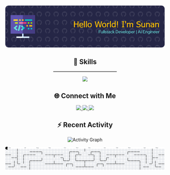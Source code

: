 <p align="center">
  <img src="/img/github-header-image.png" alt="Header" />
</p>

<h2 align="center">🧠 Skills</h3>
<hr style="width: 200px; border: 1px solid #ccc; margin: auto;" />
<p align="center">
  <img src="https://skillicons.dev/icons?i=c,java,python,php,javascript,typescript,tailwind,react,nextjs,mysql,laravel,sklearn,postman,git&perline=7" />
</p>

<h2 align="center">🌐 Connect with Me</h3>
<p align="center">
  <a href="https://www.linkedin.com/in/your-linkedin/" target="_blank">
    <img src="https://img.shields.io/badge/LinkedIn-0077B5?style=for-the-badge&logo=linkedin&logoColor=white" />
  </a>
  <a href="https://www.instagram.com/dzusunan/" target="_blank">
    <img src="https://img.shields.io/badge/Instagram-E4405F?style=for-the-badge&logo=instagram&logoColor=white" />
  </a>
  <a href="https://www.kaggle.com/sunann" target="_blank">
    <img src="https://img.shields.io/badge/Kaggle-20BEFF?style=for-the-badge&logo=Kaggle&logoColor=white" />
  </a>
</p>

<h2 align="center">⚡ Recent Activity</h3>
<p align="center">
  <img src="https://github-readme-activity-graph.vercel.app/graph?username=matahariann&theme=tokyo-night" alt="Activity Graph" />
</p>

<picture>
  <source media="(prefers-color-scheme: dark)" srcset="https://raw.githubusercontent.com/matahariann/matahariann/output/pacman-contribution-graph-dark.svg">
  <source media="(prefers-color-scheme: light)" srcset="https://raw.githubusercontent.com/matahariann/matahariann/output/pacman-contribution-graph.svg">
  <img alt="pacman contribution graph" src="https://raw.githubusercontent.com/matahariann/matahariann/output/pacman-contribution-graph.svg">
</picture>

###